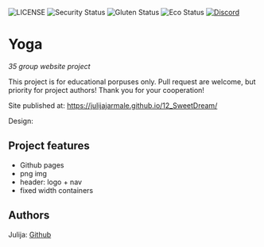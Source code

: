![LICENSE](https://img.shields.io/badge/license-MIT-blue.svg?style=flat-square)
![Security Status](https://img.shields.io/security-headers?label=Security&url=https%3A%2F%2Fgithub.com&style=flat-square)
![Gluten Status](https://img.shields.io/badge/Gluten-Free-green.svg)
![Eco Status](https://img.shields.io/badge/ECO-Friendly-green.svg)
[![Discord](https://discord.com/api/guilds/571393319201144843/widget.png)](https://discord.gg/dRwW4rw)

# Yoga

_35 group website project_

This project is for educational porpuses only. Pull request are welcome, but priority for project authors! Thank you for your cooperation!

Site published at: https://julijajarmale.github.io/12_SweetDream/

Design: 

## Project features

-   Github pages
-   png img
-   header: logo + nav
-   fixed width containers


## Authors

Julija: [Github](https://github.com/julijajarmale)